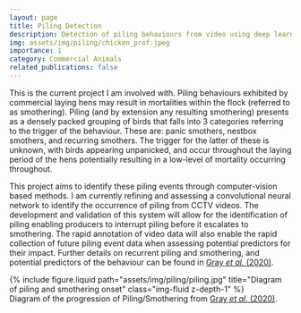 ```yaml
---
layout: page
title: Piling Detection
description: Detection of piling behaviours from video using deep learning methods.
img: assets/img/piling/chicken_prof.jpeg
importance: 1
category: Commercial Animals
related_publications: false
---
```


This is the current project I am involved with. Piling behaviours exhibited by commercial laying hens may result in mortalities within the flock (referred to as smothering). Piling (and by extension any resulting smothering) presents as a densely packed grouping of birds that falls into 3 categories referring to the trigger of the behaviour. These are: panic smothers, nestbox smothers, and recurring smothers. The trigger for the latter of these is unknown, with birds appearing unpanicked, and occur throughout the laying period of the hens potentially resulting in a low-level of mortality occurring throughout.

This project aims to identify these piling events through computer-vision based methods. I am currently refining and assessing a convolutional neural network to identify the occurrence of piling from CCTV videos. The development and validation of this system will allow for the identification of piling enabling producers to interrupt piling before it escalates to smothering. The rapid annotation of video data will also enable the rapid collection of future piling event data when assessing potential predictors for their impact. Further details on recurrent piling and smothering, and potential predictors of the behaviour can be found in <a href="https://doi.org/10.3389/fvets.2020.616836">Gray <i>et al.</i> (2020)</a>.

<div class="row">
    <div class="col-sm mt-3 mt-md-0">
        {% include figure.liquid path="assets/img/piling/piling.jpg" title="Diagram of piling and smothering onset" class="img-fluid z-depth-1" %}
    </div>
</div>
<div class="caption">
    Diagram of the progression of Piling/Smothering from <a href="https://doi.org/10.3389/fvets.2020.616836">Gray <i>et al.</i> (2020)</a>.
</div>
